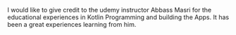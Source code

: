 I would like to give credit to the udemy instructor Abbass Masri for the educational experiences in Kotlin Programming and
building the Apps. It has been a great experiences learning from him.
